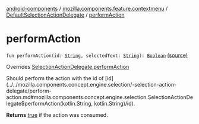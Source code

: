 [android-components](../../index.md) / [mozilla.components.feature.contextmenu](../index.md) / [DefaultSelectionActionDelegate](index.md) / [performAction](./perform-action.md)

# performAction

`fun performAction(id: `[`String`](https://kotlinlang.org/api/latest/jvm/stdlib/kotlin/-string/index.html)`, selectedText: `[`String`](https://kotlinlang.org/api/latest/jvm/stdlib/kotlin/-string/index.html)`): `[`Boolean`](https://kotlinlang.org/api/latest/jvm/stdlib/kotlin/-boolean/index.html) [(source)](https://github.com/mozilla-mobile/android-components/blob/master/components/feature/contextmenu/src/main/java/mozilla/components/feature/contextmenu/DefaultSelectionActionDelegate.kt#L71)

Overrides [SelectionActionDelegate.performAction](../../mozilla.components.concept.engine.selection/-selection-action-delegate/perform-action.md)

Should perform the action with the id of [id](../../mozilla.components.concept.engine.selection/-selection-action-delegate/perform-action.md#mozilla.components.concept.engine.selection.SelectionActionDelegate$performAction(kotlin.String, kotlin.String)/id).

**Returns**
[true](#) if the action was consumed.


